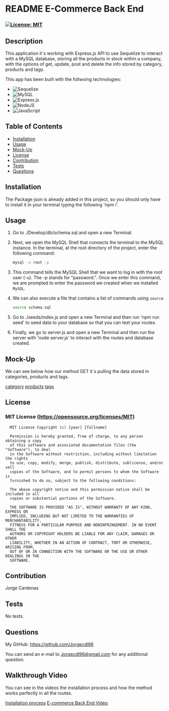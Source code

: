 # README E-Commerce Back End

  ### [![License: MIT](https://img.shields.io/badge/License-MIT-yellow.svg)](https://opensource.org/licenses/MIT)


## Description

This application it´s working with Express.js API to use Sequelize to interact with a MySQL database, storing all the products in stock within a company, with the options of get, update, post and delete the info stored by category, products and tags.

This app has been built with the follwoing technologies:
* ![Sequelize](https://img.shields.io/badge/Sequelize-52B0E7?style=for-the-badge&logo=Sequelize&logoColor=white)
* ![MySQL](https://img.shields.io/badge/mysql-%2300f.svg?style=for-the-badge&logo=mysql&logoColor=white)
* ![Express.js](https://img.shields.io/badge/express.js-%23404d59.svg?style=for-the-badge&logo=express&logoColor=%2361DAFB)
* ![NodeJS](https://img.shields.io/badge/node.js-6DA55F?style=for-the-badge&logo=node.js&logoColor=white)
* ![JavaScript](https://img.shields.io/badge/javascript-%23323330.svg?style=for-the-badge&logo=javascript&logoColor=%23F7DF1E)


## Table of Contents

  - [Installation](#installation)
  - [Usage](#usage)
  - [Mock-Up](#mock-up)
  - [License](#license)
  - [Contribution](#contribution)
  - [Tests](#tests)
  - [Questions](#questions)

## Installation

The Package json is already added in this project, so you should only have to install it in your terminal typing the following 'npm i'.

## Usage

1. Go to ./Develop/db/schema.sql and open a new Terminal.

2. Next, we open the MySQL Shell that connects the terminal to the MySQL instance. In the terminal, at the root directory of the project, enter the following command:

    ```sh
    mysql -u root -p
    ```

3. This command tells the MySQL Shell that we want to log in with the root user (-u). The -p stands for "password.". Once we enter this command, we are prompted to enter the password we created when we installed `MySQL`.

4. We can also execute a file that contains a list of commands using `source`

    ```sh
    source schema.sql
    ```
5. Go to ./seeds/index.js  and open a new Terminal and then run 'npm run seed' to seed data to your database so that you can test your routes.

6. Finally, we go to server.js and open a new Terminal and then run the server with 'node server.js' to interact with the routes and database created.

## Mock-Up

We can see below how our method GET it´s pulling the data stored in categories, products and tags.

[category](./Assets/category%20method%20Get.png)
[products](./Assets/products%20method%20Get.png)
[tags](./Assets/tags%20method%20Get.png)
## License

### MIT License (https://opensource.org/licenses/MIT)

      MIT License Copyright (c) [year] [fullname]
      
      Permission is hereby granted, free of charge, to any person obtaining a copy
      of this software and associated documentation files (the "Software"), to deal
      in the Software without restriction, including without limitation the rights
      to use, copy, modify, merge, publish, distribute, sublicense, and/or sell
      copies of the Software, and to permit persons to whom the Software is
      furnished to do so, subject to the following conditions:
      
      The above copyright notice and this permission notice shall be included in all
      copies or substantial portions of the Software.
      
      THE SOFTWARE IS PROVIDED "AS IS", WITHOUT WARRANTY OF ANY KIND, EXPRESS OR
      IMPLIED, INCLUDING BUT NOT LIMITED TO THE WARRANTIES OF MERCHANTABILITY,
      FITNESS FOR A PARTICULAR PURPOSE AND NONINFRINGEMENT. IN NO EVENT SHALL THE
      AUTHORS OR COPYRIGHT HOLDERS BE LIABLE FOR ANY CLAIM, DAMAGES OR OTHER
      LIABILITY, WHETHER IN AN ACTION OF CONTRACT, TORT OR OTHERWISE, ARISING FROM,
      OUT OF OR IN CONNECTION WITH THE SOFTWARE OR THE USE OR OTHER DEALINGS IN THE
      SOFTWARE.

## Contribution

Jorge Cardenas

## Tests

No tests.

## Questions

My GitHub: https://github.com/Jorgecdl96

You can send an e-mail to Jorgecdl96@gmail.com for any additional question.

## Walkthrough Video

You can see in the videos the installation process and how the method works perfectly in all the routes.

[Installation process](https://drive.google.com/file/d/1XdsBgSIusNM8V6ij0NrJOa9Yv2rzTr3d/view?usp=sharing)
[E-commerce Back End Video]()